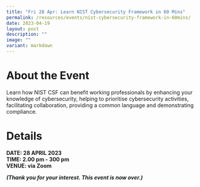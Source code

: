 ```yaml
---
title: "Fri 28 Apr: Learn NIST Cybersecurity Framework in 60 Mins"
permalink: /resources/events/nist-cybersecurity-framework-in-60mins/
date: 2023-04-19
layout: post
description: ""
image: ""
variant: markdown
---
```

# About the Event

Learn how NIST CSF can benefit working professionals by enhancing your knowledge of cybersecurity, helping to prioritise cybersecurity activities, facilitating collaboration, providing a common language and demonstrating compliance.

# Details
**DATE: 28 APRIL 2023 <br> 
TIME: 2.00 pm - 300 pm <br> 
VENUE: via Zoom**



***(Thank you for your interest. This event  is now over.)***